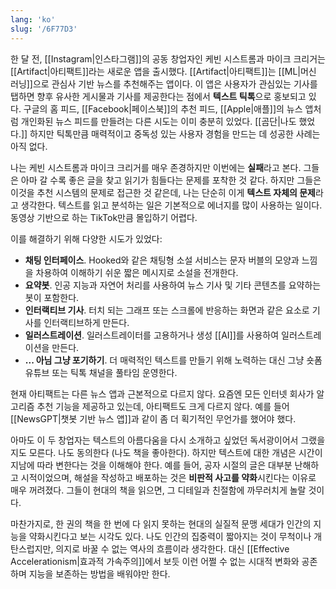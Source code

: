 ```yaml
---
lang: 'ko'
slug: '/6F77D3'
---
```


한 달 전, [[Instagram|인스타그램]]의 공동 창업자인 케빈 시스트롬과 마이크 크리거는 [[Artifact|아티팩트]]라는 새로운 앱을 출시했다. [[Artifact|아티팩트]]는 [[ML|머신 러닝]]으로 관심사 기반 뉴스를 추천해주는 앱이다. 이 앱은 사용자가 관심있는 기사를 탭하면 향후 유사한 게시물과 기사를 제공한다는 점에서 **텍스트 틱톡**으로 홍보되고 있다. 구글의 홈 피드, [[Facebook|페이스북]]의 추천 피드, [[Apple|애플]]의 뉴스 앱처럼 개인화된 뉴스 피드를 만들려는 다른 시도는 이미 충분히 있었다. [[곰단|나도 했었다.]] 하지만 틱톡만큼 매력적이고 중독성 있는 사용자 경험을 만드는 데 성공한 사례는 아직 없다.

나는 케빈 시스트롬과 마이크 크리거를 매우 존경하지만 이번에는 **실패**라고 본다. 그들은 아마 갈 수록 좋은 글을 찾고 읽기가 힘들다는 문제를 포착한 것 같다. 하지만 그들은 이것을 추천 시스템의 문제로 접근한 것 같은데, 나는 단순히 이게 **텍스트 자체의 문제**라고 생각한다. 텍스트를 읽고 분석하는 일은 기본적으로 에너지를 많이 사용하는 일이다. 동영상 기반으로 하는 TikTok만큼 몰입하기 어렵다.

이를 해결하기 위해 다양한 시도가 있었다:

- **채팅 인터페이스**. Hooked와 같은 채팅형 소설 서비스는 문자 버블의 모양과 느낌을 차용하여 이해하기 쉬운 짧은 메시지로 소설을 전개한다.
- **요약봇**. 인공 지능과 자연어 처리를 사용하여 뉴스 기사 및 기타 콘텐츠를 요약하는 봇이 포함한다.
- **인터랙티브 기사**. 터치 되는 그래프 또는 스크롤에 반응하는 화면과 같은 요소로 기사를 인터랙티브하게 만든다.
- **일러스트레이션**. 일러스트레이터를 고용하거나 생성 [[AI]]를 사용하여 일러스트레이션을 만든다.
- **... 아님 그냥 포기하기**. 더 매력적인 텍스트를 만들기 위해 노력하는 대신 그냥 숏폼 유튜브 또는 틱톡 채널을 풀타임 운영한다.

현재 아티팩트는 다른 뉴스 앱과 근본적으로 다르지 않다. 요즘엔 모든 인터넷 회사가 알고리즘 추천 기능을 제공하고 있는데, 아티팩트도 크게 다르지 않다. 예를 들어 [[NewsGPT|챗봇 기반 뉴스 앱]]과 같이 좀 더 획기적인 무언가를 했어야 했다.

아마도 이 두 창업자는 텍스트의 아름다움을 다시 소개하고 싶었던 독서광이어서 그랬을지도 모른다. 나도 동의한다 (나도 책을 좋아한다). 하지만 텍스트에 대한 개념은 시간이 지남에 따라 변한다는 것을 이해해야 한다. 예를 들어, 공자 시절의 글은 대부분 난해하고 시적이었으며, 해설을 작성하고 배포하는 것은 **비판적 사고를 약화**시킨다는 이유로 매우 꺼려졌다. 그들이 현대의 책을 읽으면, 그 디테일과 친절함에 까무러치게 놀랄 것이다.

마찬가지로, 한 권의 책을 한 번에 다 읽지 못하는 현대의 실질적 문맹 세대가 인간의 지능을 약화시킨다고 보는 시각도 있다. 나도 인간의 집중력이 짧아지는 것이 무척이나 개탄스럽지만, 의지로 바꿀 수 없는 역사의 흐름이라 생각한다. 대신 [[Effective Accelerationism|효과적 가속주의]]에서 보듯 이런 어쩔 수 없는 시대적 변화와 공존하며 지능을 보존하는 방법을 배워야만 한다.
